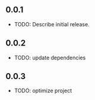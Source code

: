 ## 0.0.1

* TODO: Describe initial release.

## 0.0.2

* TODO: update dependencies

## 0.0.3

* TODO: optimize project